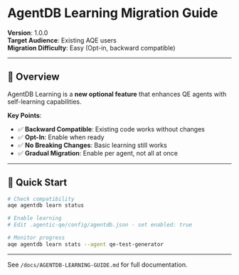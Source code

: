 # AgentDB Learning Migration Guide

**Version**: 1.0.0  
**Target Audience**: Existing AQE users  
**Migration Difficulty**: Easy (Opt-in, backward compatible)

---

## 🎯 Overview

AgentDB Learning is a **new optional feature** that enhances QE agents with self-learning capabilities.

**Key Points**:
- ✅ **Backward Compatible**: Existing code works without changes
- ✅ **Opt-In**: Enable when ready  
- ✅ **No Breaking Changes**: Basic learning still works
- ✅ **Gradual Migration**: Enable per agent, not all at once

---

## 🚀 Quick Start

```bash
# Check compatibility
aqe agentdb learn status

# Enable learning
# Edit .agentic-qe/config/agentdb.json - set enabled: true

# Monitor progress
aqe agentdb learn stats --agent qe-test-generator
```

---

See `/docs/AGENTDB-LEARNING-GUIDE.md` for full documentation.
